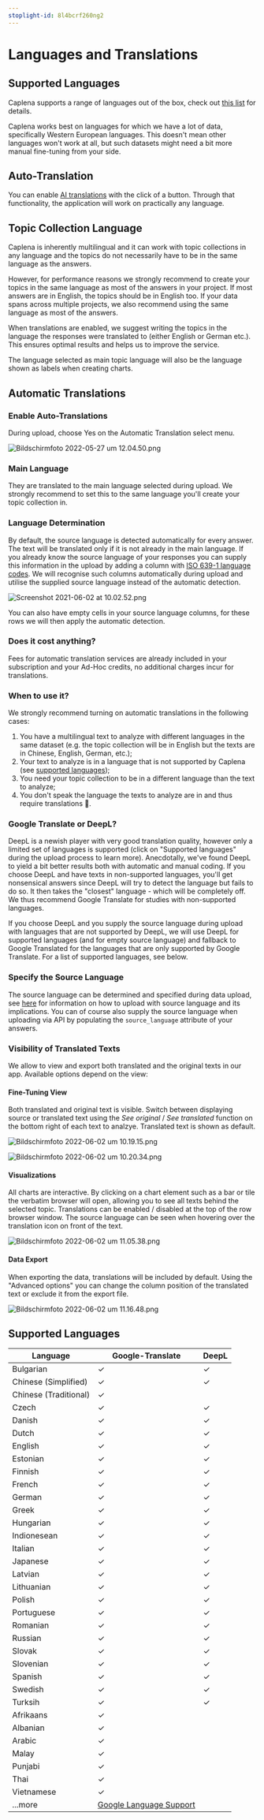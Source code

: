 ```yaml
---
stoplight-id: 8l4bcrf260ng2
---
```


# Languages and Translations

## Supported Languages
Caplena supports a range of languages out of the box, check out [this list](https://caplena.com/en/supported-languages/) for details.

Caplena works best on languages for which we have a lot of data, specifically Western European languages. This doesn't mean other languages won't work at all, but such datasets might need a bit more manual fine-tuning from your side.

## Auto-Translation
You can enable [AI translations](#automatic-translations) with the click of a button. Through that functionality, the application will work on practically any language.

## Topic Collection Language

Caplena is inherently multilingual and it can work with topic collections in any language and the topics do not necessarily have to be in the same language as the answers.

However, for performance reasons we strongly recommend to create your topics in the same language as most of the answers in your project. If most answers are in English, the topics should be in English too. If your data spans across multiple projects, we also recommend using the same language as most of the answers.

When translations are enabled, we suggest writing the topics in the language the responses were translated to (either English or German etc.). This ensures optimal results and helps us to improve the service.

The language selected as main topic language will also be the language shown as labels when creating charts.

## Automatic Translations

### Enable Auto-Translations

During upload, choose Yes on the Automatic Translation select menu.

![Bildschirmfoto 2022-05-27 um 12.04.50.png](https://stoplight.io/api/v1/projects/cHJqOjEyNDcxMw/images/wgjJucn9BUQ)

### Main Language

They are translated to the main language selected during upload. We strongly recommend to set this to the same language you'll create your topic collection in.

### Language Determination

By default, the source language is detected automatically for every answer. The text will be translated only if it is not already in the main language. If you already know the source language of your responses you can supply this information in the upload by adding a column with [ISO 639-1 language codes](https://en.wikipedia.org/wiki/List_of_ISO\_639-1\_codes). We will recognise such columns automatically during upload and utilise the supplied source language instead of the automatic detection.

![Screenshot 2021-06-02 at 10.02.52.png](https://stoplight.io/api/v1/projects/cHJqOjEyNDcxMw/images/WurMrFuExtU)

You can also have empty cells in your source language columns, for these rows we will then apply the automatic detection.

### Does it cost anything?

Fees for automatic translation services are already included in your subscription and your Ad-Hoc credits, no additional charges incur for translations.

### When to use it?

We strongly recommend turning on automatic translations in the following cases:

1. You have a multilingual text to analyze with different languages in the same dataset (e.g. the topic collection will be in English but the texts are in Chinese, English, German, etc.);
2. Your text to analyze is in a language that is not supported by Caplena (see [supported languages](https://caplena.com/en/supported-languages/));
3. You need your topic collection to be in a different language than the text to analyze;
4. You don't speak the language the texts to analyze are in and thus require translations 🙂.

### Google Translate or DeepL?

DeepL is a newish player with very good translation quality, however only a limited set of languages is supported (click on "Supported languages" during the upload process to learn more). Anecdotally, we've found DeepL to yield a bit better results both with automatic and manual coding. If you choose DeepL and have texts in non-supported languages, you'll get nonsensical answers since DeepL will try to detect the language but fails to do so. It then takes the "closest" language - which will be completely off. We thus recommend Google Translate for studies with non-supported languages.

If you choose DeepL and you supply the source language during upload with languages that are not supported by DeepL, we will use DeepL for supported languages (and for empty source language) and fallback to Google Translated for the languages that are only supported by Google Translate. For a list of supported languages, see below.

### Specify the Source Language

The source language can be determined and specified during data upload, see [here](#language-determination) for information on how to upload with source language and its implications. You can of course also supply the source language when uploading via API by populating the `source_language` attribute of your answers.

### Visibility of Translated Texts

We allow to view and export both translated and the original texts in our app. Available options depend on the view:

#### Fine-Tuning View

Both translated and original text is visible. Switch between displaying source or translated text using the *See original* / *See translated* function on the bottom right of each text to analzye. Translated text is shown as default.

![Bildschirmfoto 2022-06-02 um 10.19.15.png](https://stoplight.io/api/v1/projects/cHJqOjEyNDcxMw/images/OpwsyWRyg1w)

![Bildschirmfoto 2022-06-02 um 10.20.34.png](https://stoplight.io/api/v1/projects/cHJqOjEyNDcxMw/images/xrAX6JO6pPk)


#### Visualizations

All charts are interactive. By clicking on a chart element such as a bar or tile the verbatim browser will open, allowing you to see all texts behind the selected topic. Translations can be enabled / disabled at the top of the row browser window. The source language can be seen when hovering over the translation icon on front of the text.

![Bildschirmfoto 2022-06-02 um 11.05.38.png](https://stoplight.io/api/v1/projects/cHJqOjEyNDcxMw/images/SBF5iOsdxVA)

#### Data Export

When exporting the data, translations will be included by default. Using the "Advanced options" you can change the column position of the translated text or exclude it from the export file.

![Bildschirmfoto 2022-06-02 um 11.16.48.png](https://stoplight.io/api/v1/projects/cHJqOjEyNDcxMw/images/fpyzxNInwko)

## Supported Languages

Language | Google-Translate | DeepL
---------|----------|---------
 Bulgarian  | ✓ | ✓
 Chinese (Simplified)  | ✓ | ✓
 Chinese (Traditional)  | ✓ | 
 Czech  | ✓ | ✓
 Danish  | ✓ | ✓
 Dutch  | ✓ | ✓
 English | ✓ | ✓
 Estonian  | ✓ | ✓
 Finnish  | ✓ | ✓
 French  | ✓ | ✓
 German  | ✓ | ✓
 Greek  | ✓ | ✓
 Hungarian  | ✓ | ✓
 Indionesean  | ✓ | ✓
 Italian  | ✓ | ✓
 Japanese  | ✓ | ✓
 Latvian  | ✓ | ✓
 Lithuanian  | ✓ | ✓
 Polish  | ✓ | ✓
 Portuguese  | ✓ | ✓
 Romanian  | ✓ | ✓
 Russian  | ✓ | ✓
 Slovak  | ✓ | ✓
 Slovenian  | ✓ | ✓
 Spanish  | ✓ | ✓
 Swedish  | ✓ | ✓
 Turksih  | ✓ | ✓
 Afrikaans  | ✓ | 
 Albanian  | ✓ | 
 Arabic  | ✓ | 
 Malay  | ✓ | 
 Punjabi  | ✓ | 
 Thai  | ✓ | 
 Vietnamese  | ✓ |
 ...more  |[Google Language Support](https://cloud.google.com/translate/docs/languages) | 

